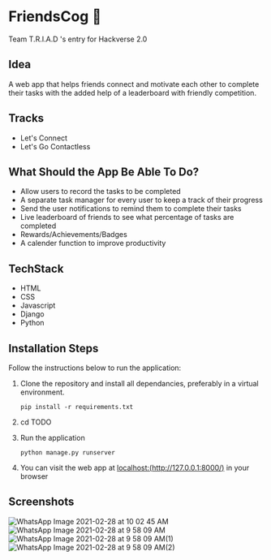 # FriendsCog :two_women_holding_hands:
Team T.R.I.A.D 's entry for Hackverse 2.0

## Idea
A web app that helps friends connect and motivate each other to complete their tasks with the added help of a leaderboard with friendly competition.

## Tracks
* Let's Connect
* Let's Go Contactless

## What Should the App Be Able To Do?
* Allow users to record the tasks to be completed
* A separate task manager for every user to keep a track of their progress
* Send the user notifications to remind them to complete their tasks
* Live leaderboard of friends to see what percentage of tasks are completed
* Rewards/Achievements/Badges
* A calender function to improve productivity

## TechStack
* HTML
* CSS
* Javascript
* Django
* Python

## Installation Steps

Follow the instructions below to run the application:
1. Clone the repository and install all dependancies, preferably in a virtual environment.

    `pip install -r requirements.txt`
2. cd TODO
3. Run the application

    `python manage.py runserver`
4. You can visit the web app at [localhost:(http://127.0.0.1:8000/)](http://127.0.0.1:8000/) in your browser

## Screenshots

![WhatsApp Image 2021-02-28 at 10 02 45 AM](https://user-images.githubusercontent.com/56690803/109408084-2fe7fa80-79ac-11eb-96a8-4be7fe0cb1c0.jpeg)
![WhatsApp Image 2021-02-28 at 9 58 09 AM](https://user-images.githubusercontent.com/56690803/109408005-9587b700-79ab-11eb-9b81-671e89b6b50d.jpeg)
![WhatsApp Image 2021-02-28 at 9 58 09 AM(1)](https://user-images.githubusercontent.com/56690803/109408024-b819d000-79ab-11eb-8421-fe61bd3844e1.jpeg)
![WhatsApp Image 2021-02-28 at 9 58 09 AM(2)](https://user-images.githubusercontent.com/56690803/109408031-c4059200-79ab-11eb-83a7-7d0a357261e1.jpeg)


